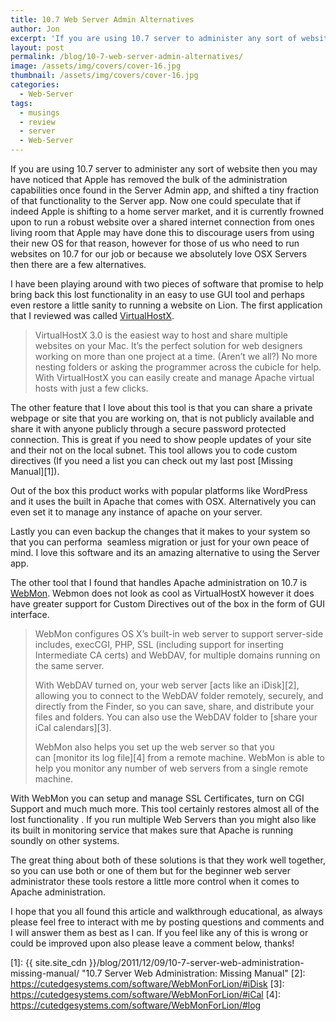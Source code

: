 ```yaml
---
title: 10.7 Web Server Admin Alternatives
author: Jon
excerpt: 'If you are using 10.7 server to administer any sort of website then you may have noticed that Apple has removed the bulk of the administration capabilities once found in the Server Admin app, and shifted a tiny fraction of that functionality to the Server app. Now one could speculate that if indeed Apple is shifting to a home server market, and it is currently frowned upon to run a robust website over a shared internet connection from ones living room that Apple may have done this to discourage users from using their new OS for that reason, however for those of us who need to run websites on 10.7 for our job or because we absolutely love OSX Servers then there are a few alternatives. '
layout: post
permalink: /blog/10-7-web-server-admin-alternatives/
image: /assets/img/covers/cover-16.jpg
thumbnail: /assets/img/covers/cover-16.jpg
categories:
  - Web-Server
tags:
  - musings
  - review
  - server
  - Web-Server
---
```

If you are using 10.7 server to administer any sort of website then you may have noticed that Apple has removed the bulk of the administration capabilities once found in the Server Admin app, and shifted a tiny fraction of that functionality to the Server app. Now one could speculate that if indeed Apple is shifting to a home server market, and it is currently frowned upon to run a robust website over a shared internet connection from ones living room that Apple may have done this to discourage users from using their new OS for that reason, however for those of us who need to run websites on 10.7 for our job or because we absolutely love OSX Servers then there are a few alternatives.

I have been playing around with two pieces of software that promise to help bring back this lost functionality in an easy to use GUI tool and perhaps even restore a little sanity to running a website on Lion. The first application that I reviewed was called <a title="VirtualHostX" href="https://clickontyler.com/virtualhostx/" target="_blank">VirtualHostX</a>.

> VirtualHostX 3.0 is the easiest way to host and share multiple websites on your Mac. It&#8217;s the perfect solution for web designers working on more than one project at a time. (Aren&#8217;t we all?) No more nesting folders or asking the programmer across the cubicle for help. With VirtualHostX you can easily create and manage Apache virtual hosts with just a few clicks.

The other feature that I love about this tool is that you can share a private webpage or site that you are working on, that is not publicly available and share it with anyone publicly through a secure password protected connection. This is great if you need to show people updates of your site and their not on the local subnet. This tool allows you to code custom directives (If you need a list you can check out my last post [Missing Manual][1]). 

Out of the box this product works with popular platforms like WordPress and it uses the built in Apache that comes with OSX. Alternatively you can even set it to manage any instance of apache on your server.

Lastly you can even backup the changes that it makes to your system so that you can performa  seamless migration or just for your own peace of mind. I love this software and its an amazing alternative to using the Server app.

The other tool that I found that handles Apache administration on 10.7 is <a title="WebMon" href="https://cutedgesystems.com/software/WebMonForLion/" target="_blank">WebMon</a>. Webmon does not look as cool as VirtualHostX however it does have greater support for Custom Directives out of the box in the form of GUI interface.

> WebMon configures OS X&#8217;s built-in web server to support server-side includes, execCGI, PHP, SSL (including support for inserting Intermediate CA certs) and WebDAV, for multiple domains running on the same server.
> 
> With WebDAV turned on, your web server [acts like an iDisk][2], allowing you to connect to the WebDAV folder remotely, securely, and directly from the Finder, so you can save, share, and distribute your files and folders. You can also use the WebDAV folder to [share your iCal calendars][3].
> 
> WebMon also helps you set up the web server so that you can [monitor its log file][4] from a remote machine. WebMon is able to help you monitor any number of web servers from a single remote machine.

With WebMon you can setup and manage SSL Certificates, turn on CGI Support and much much more. This tool certainly restores almost all of the lost functionality . If you run multiple Web Servers than you might also like its built in monitoring service that makes sure that Apache is running soundly on other systems.

The great thing about both of these solutions is that they work well together, so you can use both or one of them but for the beginner web server administrator these tools restore a little more control when it comes to Apache administration.

I hope that you all found this article and walkthrough educational, as always please feel free to interact with me by posting questions and comments and I will answer them as best as I can. If you feel like any of this is wrong or could be improved upon also please leave a comment below, thanks!



 [1]: {{ site.site_cdn }}/blog/2011/12/09/10-7-server-web-administration-missing-manual/ "10.7 Server Web Administration: Missing Manual"
 [2]: https://cutedgesystems.com/software/WebMonForLion/#iDisk
 [3]: https://cutedgesystems.com/software/WebMonForLion/#iCal
 [4]: https://cutedgesystems.com/software/WebMonForLion/#log